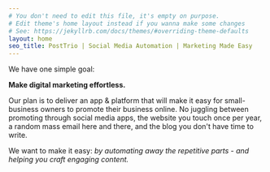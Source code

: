 ```yaml
---
# You don't need to edit this file, it's empty on purpose.
# Edit theme's home layout instead if you wanna make some changes
# See: https://jekyllrb.com/docs/themes/#overriding-theme-defaults
layout: home
seo_title: PostTrio | Social Media Automation | Marketing Made Easy
---
```

We have one simple goal:

**Make digital marketing effortless.**

Our plan is to deliver an app & platform that will make it easy for small-business owners to promote their business online. No juggling between promoting through social media apps, the website you touch once per year, a random mass email here and there, and the blog you don't have time to write.

We want to make it easy: *by automating away the repetitive parts* - *and helping you craft engaging content.*